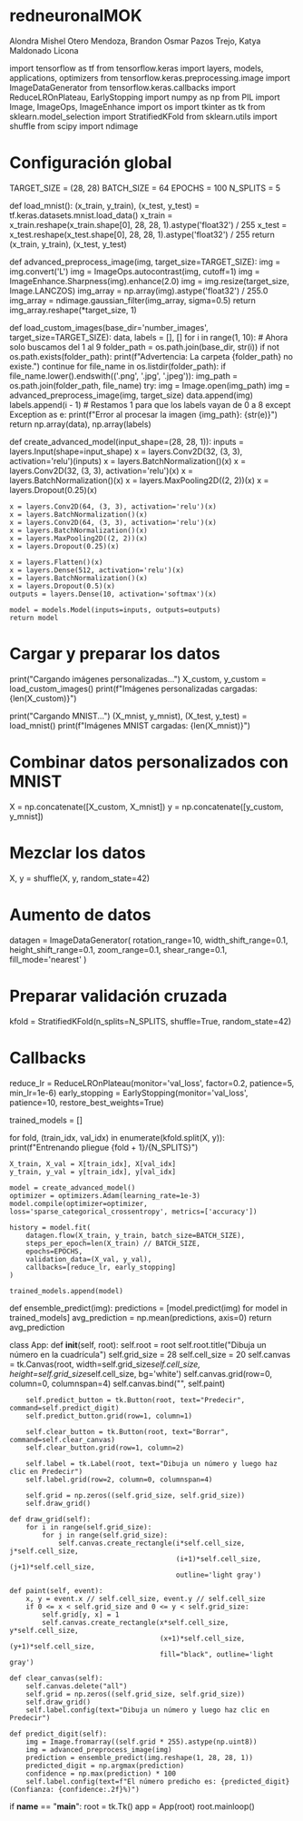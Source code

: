 # redneuronalMOK
Alondra Mishel Otero Mendoza, Brandon Osmar Pazos Trejo, Katya Maldonado Licona


import tensorflow as tf
from tensorflow.keras import layers, models, applications, optimizers
from tensorflow.keras.preprocessing.image import ImageDataGenerator
from tensorflow.keras.callbacks import ReduceLROnPlateau, EarlyStopping
import numpy as np
from PIL import Image, ImageOps, ImageEnhance
import os
import tkinter as tk
from sklearn.model_selection import StratifiedKFold
from sklearn.utils import shuffle
from scipy import ndimage

# Configuración global
TARGET_SIZE = (28, 28)
BATCH_SIZE = 64
EPOCHS = 100
N_SPLITS = 5

def load_mnist():
    (x_train, y_train), (x_test, y_test) = tf.keras.datasets.mnist.load_data()
    x_train = x_train.reshape(x_train.shape[0], 28, 28, 1).astype('float32') / 255
    x_test = x_test.reshape(x_test.shape[0], 28, 28, 1).astype('float32') / 255
    return (x_train, y_train), (x_test, y_test)

def advanced_preprocess_image(img, target_size=TARGET_SIZE):
    img = img.convert('L')
    img = ImageOps.autocontrast(img, cutoff=1)
    img = ImageEnhance.Sharpness(img).enhance(2.0)
    img = img.resize(target_size, Image.LANCZOS)
    img_array = np.array(img).astype('float32') / 255.0
    img_array = ndimage.gaussian_filter(img_array, sigma=0.5)
    return img_array.reshape(*target_size, 1)

def load_custom_images(base_dir='number_images', target_size=TARGET_SIZE):
    data, labels = [], []
    for i in range(1, 10):  # Ahora solo buscamos del 1 al 9
        folder_path = os.path.join(base_dir, str(i))
        if not os.path.exists(folder_path):
            print(f"Advertencia: La carpeta {folder_path} no existe.")
            continue
        for file_name in os.listdir(folder_path):
            if file_name.lower().endswith(('.png', '.jpg', '.jpeg')):
                img_path = os.path.join(folder_path, file_name)
                try:
                    img = Image.open(img_path)
                    img = advanced_preprocess_image(img, target_size)
                    data.append(img)
                    labels.append(i - 1)  # Restamos 1 para que los labels vayan de 0 a 8
                except Exception as e:
                    print(f"Error al procesar la imagen {img_path}: {str(e)}")
    return np.array(data), np.array(labels)

def create_advanced_model(input_shape=(28, 28, 1)):
    inputs = layers.Input(shape=input_shape)
    x = layers.Conv2D(32, (3, 3), activation='relu')(inputs)
    x = layers.BatchNormalization()(x)
    x = layers.Conv2D(32, (3, 3), activation='relu')(x)
    x = layers.BatchNormalization()(x)
    x = layers.MaxPooling2D((2, 2))(x)
    x = layers.Dropout(0.25)(x)
    
    x = layers.Conv2D(64, (3, 3), activation='relu')(x)
    x = layers.BatchNormalization()(x)
    x = layers.Conv2D(64, (3, 3), activation='relu')(x)
    x = layers.BatchNormalization()(x)
    x = layers.MaxPooling2D((2, 2))(x)
    x = layers.Dropout(0.25)(x)
    
    x = layers.Flatten()(x)
    x = layers.Dense(512, activation='relu')(x)
    x = layers.BatchNormalization()(x)
    x = layers.Dropout(0.5)(x)
    outputs = layers.Dense(10, activation='softmax')(x)
    
    model = models.Model(inputs=inputs, outputs=outputs)
    return model

# Cargar y preparar los datos
print("Cargando imágenes personalizadas...")
X_custom, y_custom = load_custom_images()
print(f"Imágenes personalizadas cargadas: {len(X_custom)}")

print("Cargando MNIST...")
(X_mnist, y_mnist), (X_test, y_test) = load_mnist()
print(f"Imágenes MNIST cargadas: {len(X_mnist)}")

# Combinar datos personalizados con MNIST
X = np.concatenate([X_custom, X_mnist])
y = np.concatenate([y_custom, y_mnist])

# Mezclar los datos
X, y = shuffle(X, y, random_state=42)

# Aumento de datos
datagen = ImageDataGenerator(
    rotation_range=10,
    width_shift_range=0.1,
    height_shift_range=0.1,
    zoom_range=0.1,
    shear_range=0.1,
    fill_mode='nearest'
)

# Preparar validación cruzada
kfold = StratifiedKFold(n_splits=N_SPLITS, shuffle=True, random_state=42)

# Callbacks
reduce_lr = ReduceLROnPlateau(monitor='val_loss', factor=0.2, patience=5, min_lr=1e-6)
early_stopping = EarlyStopping(monitor='val_loss', patience=10, restore_best_weights=True)

trained_models = []

for fold, (train_idx, val_idx) in enumerate(kfold.split(X, y)):
    print(f"Entrenando pliegue {fold + 1}/{N_SPLITS}")
    
    X_train, X_val = X[train_idx], X[val_idx]
    y_train, y_val = y[train_idx], y[val_idx]
    
    model = create_advanced_model()
    optimizer = optimizers.Adam(learning_rate=1e-3)
    model.compile(optimizer=optimizer, loss='sparse_categorical_crossentropy', metrics=['accuracy'])
    
    history = model.fit(
        datagen.flow(X_train, y_train, batch_size=BATCH_SIZE),
        steps_per_epoch=len(X_train) // BATCH_SIZE,
        epochs=EPOCHS,
        validation_data=(X_val, y_val),
        callbacks=[reduce_lr, early_stopping]
    )
    
    trained_models.append(model)

def ensemble_predict(img):
    predictions = [model.predict(img) for model in trained_models]
    avg_prediction = np.mean(predictions, axis=0)
    return avg_prediction

class App:
    def __init__(self, root):
        self.root = root
        self.root.title("Dibuja un número en la cuadrícula")
        self.grid_size = 28
        self.cell_size = 20
        self.canvas = tk.Canvas(root, width=self.grid_size*self.cell_size, height=self.grid_size*self.cell_size, bg='white')
        self.canvas.grid(row=0, column=0, columnspan=4)
        self.canvas.bind("<B1-Motion>", self.paint)

        self.predict_button = tk.Button(root, text="Predecir", command=self.predict_digit)
        self.predict_button.grid(row=1, column=1)
        
        self.clear_button = tk.Button(root, text="Borrar", command=self.clear_canvas)
        self.clear_button.grid(row=1, column=2)

        self.label = tk.Label(root, text="Dibuja un número y luego haz clic en Predecir")
        self.label.grid(row=2, column=0, columnspan=4)

        self.grid = np.zeros((self.grid_size, self.grid_size))
        self.draw_grid()

    def draw_grid(self):
        for i in range(self.grid_size):
            for j in range(self.grid_size):
                self.canvas.create_rectangle(i*self.cell_size, j*self.cell_size, 
                                             (i+1)*self.cell_size, (j+1)*self.cell_size, 
                                             outline='light gray')

    def paint(self, event):
        x, y = event.x // self.cell_size, event.y // self.cell_size
        if 0 <= x < self.grid_size and 0 <= y < self.grid_size:
            self.grid[y, x] = 1
            self.canvas.create_rectangle(x*self.cell_size, y*self.cell_size, 
                                         (x+1)*self.cell_size, (y+1)*self.cell_size, 
                                         fill="black", outline='light gray')
    
    def clear_canvas(self):
        self.canvas.delete("all")
        self.grid = np.zeros((self.grid_size, self.grid_size))
        self.draw_grid()
        self.label.config(text="Dibuja un número y luego haz clic en Predecir")

    def predict_digit(self):
        img = Image.fromarray((self.grid * 255).astype(np.uint8))
        img = advanced_preprocess_image(img)
        prediction = ensemble_predict(img.reshape(1, 28, 28, 1))
        predicted_digit = np.argmax(prediction)
        confidence = np.max(prediction) * 100
        self.label.config(text=f"El número predicho es: {predicted_digit} (Confianza: {confidence:.2f}%)")

if __name__ == "__main__":
    root = tk.Tk()
    app = App(root)
    root.mainloop() 
